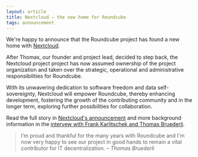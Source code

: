 ```yaml
---
layout: article
title: Nextcloud – the new home for Roundcube
tags: announcement
---
```


We're happy to announce that the Roundcube project has found a new home with
[Nextcloud](https://nextcloud.com).

After Thomas, our founder and project lead, decided to step back, the Nextcloud project
project has now assumed ownership of the project organization and taken over the strategic,
operational and administrative responsibilities for Roundcube.

With its unwavering dedication to software freedom and data self-sovereignty, Nextcloud
will empower Roundcube, thereby enhancing development, fostering the growth of the
contributing community and in the longer term, exploring further possibilities for collaboration.

Read the full story in [Nextcloud's announcement](https://nextcloud.com/de/blog/open-source-email-pioneer-roundcube-comes-aboard-nextcloud/)
and more background information in the [intervew with Frank Karlitschek and Thomas Bruederli](https://nextcloud.com/blog/roundcubes-future-at-nextcloud-an-interview-with-the-founders/).

> I‘m proud and thankful for the many years with Roundcube and I'm now very happy to see
our project in good hands to remain a vital contributor for IT decentralization. – *Thomas Bruederli*
